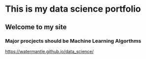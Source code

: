 # This is my data science portfolio
## Welcome to my site
### Major procjects should be Machine Learning Algorthms
https://watermantle.github.io/data_science/
